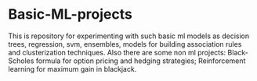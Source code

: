 # Basic-ML-projects
This is repository for experimenting with such basic ml models as decision trees, regression, svm, ensembles, models for building association rules and clusterization techniques. Also there are some non ml projects: Black-Scholes formula for option pricing and hedging strategies; Reinforcement learning for maximum gain in blackjack.
